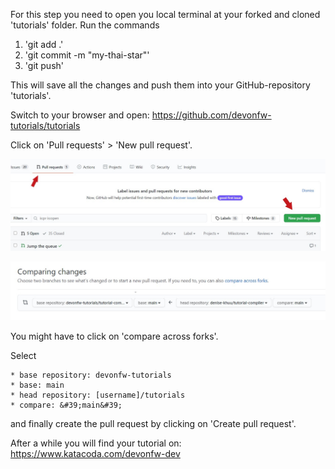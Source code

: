 For this step you need to open you local terminal at your forked and cloned &#39;tutorials&#39; folder.
Run the commands
1. &#39;git add .&#39; 
2. &#39;git commit -m &#34;my-thai-star&#34;&#39;
3. &#39;git push&#39;

This will save all the changes and push them into your GitHub-repository &#39;tutorials&#39;. 

Switch to your browser and open:
https://github.com/devonfw-tutorials/tutorials

Click on &#39;Pull requests&#39; &gt; &#39;New pull request&#39;.



![pull_request.jpg](./assets/pull_request.jpg)

![compare.jpg](./assets/compare.jpg)



You might have to click on &#39;compare across forks&#39;.

Select

    * base repository: devonfw-tutorials
    * base: main
    * head repository: [username]/tutorials
    * compare: &#39;main&#39;

and finally create the pull request by clicking on &#39;Create pull request&#39;.

After a while you will find your tutorial on: 
https://www.katacoda.com/devonfw-dev
